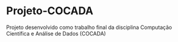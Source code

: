 # Projeto-COCADA
Projeto desenvolvido como trabalho final da disciplina Computação Científica e Análise de Dados (COCADA)
